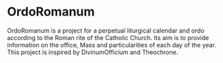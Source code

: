 # OrdoRomanum
OrdoRomanum is a project for a perpetual liturgical calendar and ordo according to the Roman rite of the Catholic Church. Its aim is to provide information on the office, Mass and particularities of each day of the year. This project is inspired by DivinumOfficium and Theochrone. 
